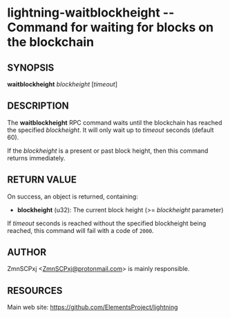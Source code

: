 lightning-waitblockheight -- Command for waiting for blocks on the blockchain
=============================================================================

SYNOPSIS
--------

**waitblockheight** *blockheight* [*timeout*]

DESCRIPTION
-----------

The **waitblockheight** RPC command waits until the blockchain
has reached the specified *blockheight*.
It will only wait up to *timeout* seconds (default 60).

If the *blockheight* is a present or past block height, then this
command returns immediately.

RETURN VALUE
------------

[comment]: # (GENERATE-FROM-SCHEMA-START)
On success, an object is returned, containing:

- **blockheight** (u32): The current block height (>= *blockheight* parameter)

[comment]: # (GENERATE-FROM-SCHEMA-END)

If *timeout* seconds is reached without the specified blockheight
being reached, this command will fail with a code of `2000`.

AUTHOR
------

ZmnSCPxj <<ZmnSCPxj@protonmail.com>> is mainly responsible.

RESOURCES
---------

Main web site: <https://github.com/ElementsProject/lightning>

[comment]: # ( SHA256STAMP:7db14bcda8226b184a2cdccb41e0db717d257683bb69b684a61e065af7ab076d)
